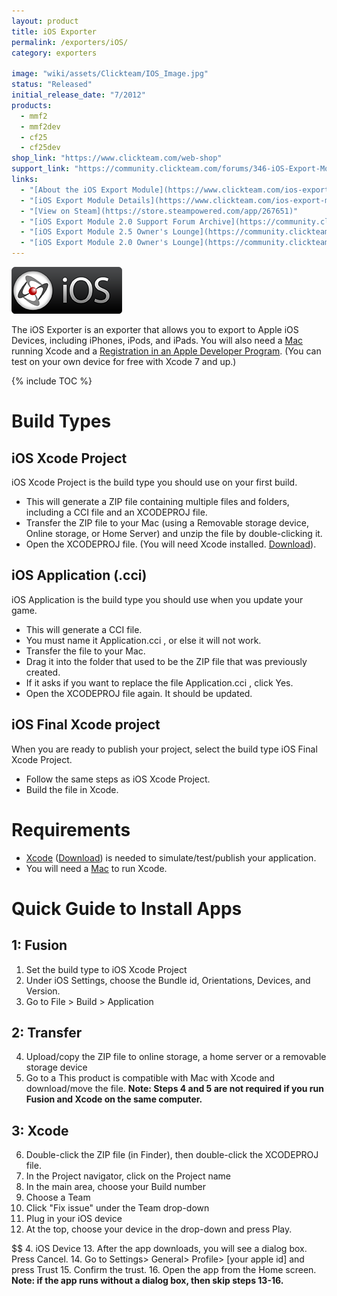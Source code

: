 ```yaml
---
layout: product
title: iOS Exporter
permalink: /exporters/iOS/
category: exporters

image: "wiki/assets/Clickteam/IOS_Image.jpg"
status: "Released"
initial_release_date: "7/2012"
products:
  - mmf2
  - mmf2dev
  - cf25
  - cf25dev
shop_link: "https://www.clickteam.com/web-shop"
support_link: "https://community.clickteam.com/forums/346-iOS-Export-Module-2-5"
links:
  - "[About the iOS Export Module](https://www.clickteam.com/ios-export-module)"
  - "[iOS Export Module Details](https://www.clickteam.com/ios-export-module-details)"
  - "[View on Steam](https://store.steampowered.com/app/267651)"
  - "[iOS Export Module 2.0 Support Forum Archive](https://community.clickteam.com/forums/265-iOS-Export-Module-Version-2-0)"
  - "[iOS Export Module 2.5 Owner's Lounge](https://community.clickteam.com/forums/372-Owner-s-Lounge-iOS-(2-5)"
  - "[iOS Export Module 2.0 Owner's Lounge](https://community.clickteam.com/forums/252-Owner-s-Lounge-iOS-Exporter)"
---
```


![](wiki/assets/Clickteam/Fusion_IOS.png)

The iOS Exporter is an exporter that allows you to export to Apple iOS Devices, including iPhones, iPods, and iPads. You will also need a [Mac](https://apple.com/mac) running Xcode and a [Registration in an Apple Developer Program](https://developer.apple.com/programs). (You can test on your own device for free with Xcode 7 and up.)

{% include TOC %}

# Build Types

## iOS Xcode Project
iOS Xcode Project is the build type you should use on your first build.

* This will generate a ZIP file containing multiple files and folders, including a CCI file and an XCODEPROJ file.
* Transfer the ZIP file to your Mac (using a Removable storage device, Online storage, or Home Server) and unzip the file by double-clicking it.
* Open the XCODEPROJ file. (You will need Xcode installed. [Download](https://developer.apple.com/xcode/downloads)).

## iOS Application (.cci)
iOS Application is the build type you should use when you update your game.

* This will generate a CCI file.
* You must name it Application.cci , or else it will not work.
* Transfer the file to your Mac.
* Drag it into the folder that used to be the ZIP file that was previously created.
* If it asks if you want to replace the file Application.cci , click Yes.
* Open the XCODEPROJ file again. It should be updated.

## iOS Final Xcode project
When you are ready to publish your project, select the build type iOS Final Xcode Project.

* Follow the same steps as iOS Xcode Project.
* Build the file in Xcode.

# Requirements
* [Xcode](https://developer.apple.com/xcode) ([Download](https://developer.apple.com/xcode/downloads)) is needed to simulate/test/publish your application.
* You will need a [Mac](https://www.apple.com/mac) to run Xcode.

# Quick Guide to Install Apps

## 1: Fusion
1. Set the build type to iOS Xcode Project
2. Under iOS Settings, choose the Bundle id, Orientations, Devices, and Version.
3. Go to File > Build > Application

## 2: Transfer
4. Upload/copy the ZIP file to online storage, a home server or a removable storage device
5. Go to a This product is compatible with Mac with Xcode and download/move the file.
**Note: Steps 4 and 5 are not required if you run Fusion and Xcode on the same computer.**

## 3: Xcode
6. Double-click the ZIP file (in Finder), then double-click the XCODEPROJ file.
7. In the Project navigator, click on the Project name
8. In the main area, choose your Build number
9. Choose a Team
10. Click "Fix issue" under the Team drop-down
11. Plug in your iOS device
12. At the top, choose your device in the drop-down and press Play.

$$ 4. iOS Device
13. After the app downloads, you will see a dialog box. Press Cancel.
14. Go to Settings> General> Profile> [your apple id] and press Trust
15. Confirm the trust.
16. Open the app from the Home screen.
**Note: if the app runs without a dialog box, then skip steps 13-16.**
